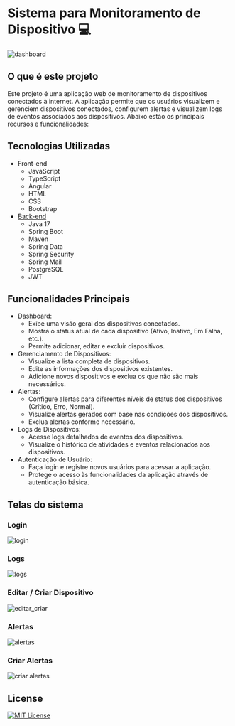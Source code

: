 # Sistema para Monitoramento de Dispositivo 💻

![dashboard](https://github.com/user-attachments/assets/c8bef217-deab-443f-b347-a62275e647c1)

## O que é este projeto
Este projeto é uma aplicação web de monitoramento de dispositivos conectados à internet. A aplicação permite que os usuários visualizem e gerenciem dispositivos conectados, configurem alertas e visualizem logs de eventos associados aos dispositivos. Abaixo estão os principais recursos e funcionalidades:

## Tecnologias Utilizadas
- Front-end
  - JavaScript
  - TypeScript
  - Angular
  - HTML
  - CSS
  - Bootstrap
- [Back-end](https://github.com/janioofi/monitoramento_back)
  - Java 17
  - Spring Boot
  - Maven
  - Spring Data
  - Spring Security
  - Spring Mail
  - PostgreSQL
  - JWT

## Funcionalidades Principais
  - Dashboard:
    - Exibe uma visão geral dos dispositivos conectados.
    - Mostra o status atual de cada dispositivo (Ativo, Inativo, Em Falha, etc.).
    - Permite adicionar, editar e excluir dispositivos.
  - Gerenciamento de Dispositivos:
    - Visualize a lista completa de dispositivos.
    - Edite as informações dos dispositivos existentes.
    - Adicione novos dispositivos e exclua os que não são mais necessários.
  - Alertas:
    - Configure alertas para diferentes níveis de status dos dispositivos (Crítico, Erro, Normal).
    - Visualize alertas gerados com base nas condições dos dispositivos.
    - Exclua alertas conforme necessário.
  - Logs de Dispositivos:
    - Acesse logs detalhados de eventos dos dispositivos.
    - Visualize o histórico de atividades e eventos relacionados aos dispositivos.
  - Autenticação de Usuário:
    - Faça login e registre novos usuários para acessar a aplicação.
    - Protege o acesso às funcionalidades da aplicação através de autenticação básica.

## Telas do sistema
### Login
![login](https://github.com/user-attachments/assets/66098b4b-e49c-4473-ab5d-8ca5b2469e60)
### Logs
![logs](https://github.com/user-attachments/assets/c1cb3b29-bd23-49ab-ad2c-496bcbd257bd)
### Editar / Criar Dispositivo
![editar_criar](https://github.com/user-attachments/assets/2bb82d67-eb4f-46ad-9ca7-e64b930a51f9)
### Alertas
![alertas](https://github.com/user-attachments/assets/4192dee4-f88d-43e0-81b4-a96e39a24013)
### Criar Alertas
![criar alertas](https://github.com/user-attachments/assets/29e5ede1-ec91-4e6d-aa64-a3bc3b4f8775)

## License
[![MIT License](https://img.shields.io/badge/License-MIT-green.svg)](./LICENSE)
